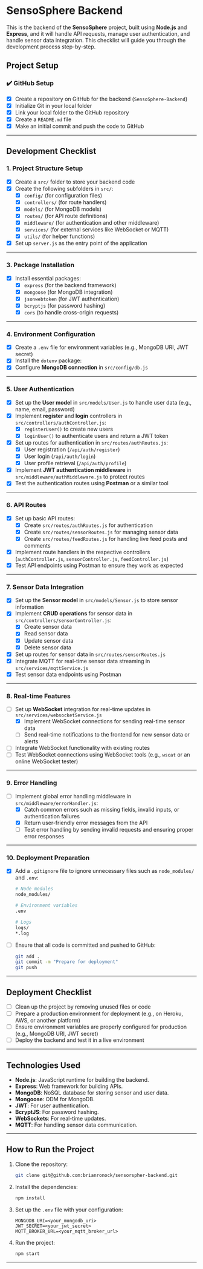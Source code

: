 # SensoSphere Backend

This is the backend of the **SensoSphere** project, built using **Node.js** and **Express**, and it will handle API requests, manage user authentication, and handle sensor data integration. This checklist will guide you through the development process step-by-step.

## Project Setup

### ✔️ GitHub Setup
- [x] Create a repository on GitHub for the backend (`SensoSphere-Backend`)
- [x] Initialize Git in your local folder
- [x] Link your local folder to the GitHub repository
- [x] Create a `README.md` file
- [x] Make an initial commit and push the code to GitHub

---

## Development Checklist

### 1. **Project Structure Setup**
- [x] Create a `src/` folder to store your backend code
- [x] Create the following subfolders in `src/`:
  - [x] `config/` (for configuration files)
  - [x] `controllers/` (for route handlers)
  - [x] `models/` (for MongoDB models)
  - [x] `routes/` (for API route definitions)
  - [x] `middleware/` (for authentication and other middleware)
  - [x] `services/` (for external services like WebSocket or MQTT)
  - [x] `utils/` (for helper functions)
- [x] Set up `server.js` as the entry point of the application

---

### 3. **Package Installation**
- [x] Install essential packages:
  - [x] `express` (for the backend framework)
  - [x] `mongoose` (for MongoDB integration)
  - [x] `jsonwebtoken` (for JWT authentication)
  - [x] `bcryptjs` (for password hashing)
  - [x] `cors` (to handle cross-origin requests)

---

### 4. **Environment Configuration**
- [x] Create a `.env` file for environment variables (e.g., MongoDB URI, JWT secret)
- [x] Install the `dotenv` package:
- [x] Configure **MongoDB connection** in `src/config/db.js`

---

### 5. **User Authentication**
- [x] Set up the **User model** in `src/models/User.js` to handle user data (e.g., name, email, password)
- [x] Implement **register** and **login** controllers in `src/controllers/authController.js`:
  - [x] `registerUser()` to create new users
  - [x] `loginUser()` to authenticate users and return a JWT token
- [x] Set up routes for authentication in `src/routes/authRoutes.js`:
  - [x] User registration (`/api/auth/register`)
  - [x] User login (`/api/auth/login`)
  - [x] User profile retrieval (`/api/auth/profile`)
- [x] Implement **JWT authentication middleware** in `src/middleware/authMiddleware.js` to protect routes
- [x] Test the authentication routes using **Postman** or a similar tool

---

### 6. **API Routes**
- [x] Set up basic API routes:
  - [x] Create `src/routes/authRoutes.js` for authentication
  - [x] Create `src/routes/sensorRoutes.js` for managing sensor data
  - [x] Create `src/routes/feedRoutes.js` for handling live feed posts and comments
- [x] Implement route handlers in the respective controllers (`authController.js`, `sensorController.js`, `feedController.js`)
- [x] Test API endpoints using Postman to ensure they work as expected

---

### 7. **Sensor Data Integration**
- [x] Set up the **Sensor model** in `src/models/Sensor.js` to store sensor information
- [x] Implement **CRUD operations** for sensor data in `src/controllers/sensorController.js`:
  - [x] Create sensor data
  - [x] Read sensor data
  - [x] Update sensor data
  - [x] Delete sensor data
- [x] Set up routes for sensor data in `src/routes/sensorRoutes.js`
- [x] Integrate MQTT for real-time sensor data streaming in `src/services/mqttService.js`
- [x] Test sensor data endpoints using Postman

---

### 8. **Real-time Features**
- [ ] Set up **WebSocket** integration for real-time updates in `src/services/websocketService.js`
  - [x] Implement WebSocket connections for sending real-time sensor data
  - [ ] Send real-time notifications to the frontend for new sensor data or alerts
- [ ] Integrate WebSocket functionality with existing routes
- [ ] Test WebSocket connections using WebSocket tools (e.g., `wscat` or an online WebSocket tester)

---

### 9. **Error Handling**
- [ ] Implement global error handling middleware in `src/middleware/errorHandler.js`:
  - [x] Catch common errors such as missing fields, invalid inputs, or authentication failures
  - [x] Return user-friendly error messages from the API
  - [ ] Test error handling by sending invalid requests and ensuring proper error responses

---

### 10. **Deployment Preparation**
- [x] Add a `.gitignore` file to ignore unnecessary files such as `node_modules/` and `.env`:
  ```bash
  # Node modules
  node_modules/
  
  # Environment variables
  .env

  # Logs
  logs/
  *.log
  ```
- [ ] Ensure that all code is committed and pushed to GitHub:
  ```bash
  git add .
  git commit -m "Prepare for deployment"
  git push
  ```

---

## Deployment Checklist

- [ ] Clean up the project by removing unused files or code
- [ ] Prepare a production environment for deployment (e.g., on Heroku, AWS, or another platform)
- [ ] Ensure environment variables are properly configured for production (e.g., MongoDB URI, JWT secret)
- [ ] Deploy the backend and test it in a live environment

---

## Technologies Used

- **Node.js**: JavaScript runtime for building the backend.
- **Express**: Web framework for building APIs.
- **MongoDB**: NoSQL database for storing sensor and user data.
- **Mongoose**: ODM for MongoDB.
- **JWT**: For user authentication.
- **BcryptJS**: For password hashing.
- **WebSockets**: For real-time updates.
- **MQTT**: For handling sensor data communication.

---

## How to Run the Project

1. Clone the repository:
   ```bash
   git clone git@github.com:brianronock/sensorspher-backend.git
   ```

2. Install the dependencies:
   ```bash
   npm install
   ```

3. Set up the `.env` file with your configuration:
   ```
   MONGODB_URI=<your_mongodb_uri>
   JWT_SECRET=<your_jwt_secret>
   MQTT_BROKER_URL=<your_mqtt_broker_url>
   ```

4. Run the project:
   ```bash
   npm start
   ```

---
